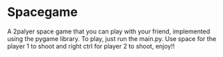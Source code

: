 # Spacegame
 A 2palyer space game that you can play with your friend, implemented using the pygame library. To play, just run the main.py. Use space for the player 1 to shoot and right ctrl for player 2 to shoot, enjoy!!

